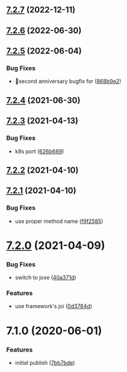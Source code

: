## [7.2.7](https://github.com/softwaregroup-bg/ut-port-skype-sim/compare/v7.2.6...v7.2.7) (2022-12-11)



## [7.2.6](https://github.com/softwaregroup-bg/ut-port-skype-sim/compare/v7.2.5...v7.2.6) (2022-06-30)



## [7.2.5](https://github.com/softwaregroup-bg/ut-port-skype-sim/compare/v7.2.4...v7.2.5) (2022-06-04)


### Bug Fixes

* 🎉second anniversary bugfix for ([868b9e2](https://github.com/softwaregroup-bg/ut-port-skype-sim/commit/868b9e270466bcd09e00dbde437b2bee3b96e6ab))



## [7.2.4](https://github.com/softwaregroup-bg/ut-port-skype-sim/compare/v7.2.3...v7.2.4) (2021-06-30)



## [7.2.3](https://github.com/softwaregroup-bg/ut-port-skype-sim/compare/v7.2.2...v7.2.3) (2021-04-13)


### Bug Fixes

* k8s port ([626b689](https://github.com/softwaregroup-bg/ut-port-skype-sim/commit/626b689ba373e7f50c53fa35423dd3310a3c6ae5))



## [7.2.2](https://github.com/softwaregroup-bg/ut-port-skype-sim/compare/v7.2.1...v7.2.2) (2021-04-10)



## [7.2.1](https://github.com/softwaregroup-bg/ut-port-skype-sim/compare/v7.2.0...v7.2.1) (2021-04-10)


### Bug Fixes

* use proper method name ([f9f2585](https://github.com/softwaregroup-bg/ut-port-skype-sim/commit/f9f25851e3ab9e9f7f1cd765d025109e505d3ed5))



# [7.2.0](https://github.com/softwaregroup-bg/ut-port-skype-sim/compare/v7.1.0...v7.2.0) (2021-04-09)


### Bug Fixes

* switch to jose ([40a371d](https://github.com/softwaregroup-bg/ut-port-skype-sim/commit/40a371d4d36b75fd68218693b0070298d0b88507))


### Features

* use framework's joi ([0d3784d](https://github.com/softwaregroup-bg/ut-port-skype-sim/commit/0d3784d2465670ad8c2ddcaaa12cc7c369936131))



# 7.1.0 (2020-06-01)


### Features

* initial publish ([7bb7bde](https://github.com/softwaregroup-bg/ut-port-skype-sim/commit/7bb7bdef6f3af43ea88ee70c018daeafcfb24fd1))



